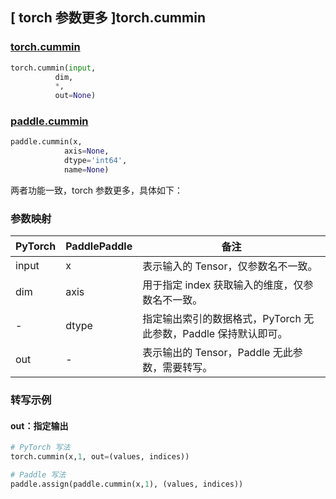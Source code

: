 ## [ torch 参数更多 ]torch.cummin

### [torch.cummin](https://pytorch.org/docs/stable/generated/torch.cummin.html)

```python
torch.cummin(input,
          dim,
          *,
          out=None)
```

### [paddle.cummin](https://www.paddlepaddle.org.cn/documentation/docs/zh/develop/api/paddle/cummin_cn.html)

```python
paddle.cummin(x,
            axis=None,
            dtype='int64',
            name=None)
```

两者功能一致，torch 参数更多，具体如下：

### 参数映射
| PyTorch       | PaddlePaddle | 备注                                                   |
| ------------- | ------------ | ------------------------------------------------------ |
| input          | x          | 表示输入的 Tensor，仅参数名不一致。                        |
| dim          | axis         | 用于指定 index 获取输入的维度，仅参数名不一致。             |
| -        | dtype |  指定输出索引的数据格式，PyTorch 无此参数，Paddle 保持默认即可。 |
| out        | - |  表示输出的 Tensor，Paddle 无此参数，需要转写。 |

### 转写示例
#### out：指定输出

```python
# PyTorch 写法
torch.cummin(x,1, out=(values, indices))

# Paddle 写法
paddle.assign(paddle.cummin(x,1), (values, indices))
```
